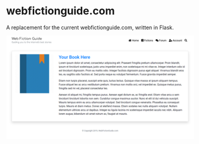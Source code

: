 # webfictionguide.com
A replacement for the current webfictionguide.com, written in Flask.

![Screenshot Example](https://raw.githubusercontent.com/treetrnk/webfictionguide.com/master/app/static/images/screenshot.png)
